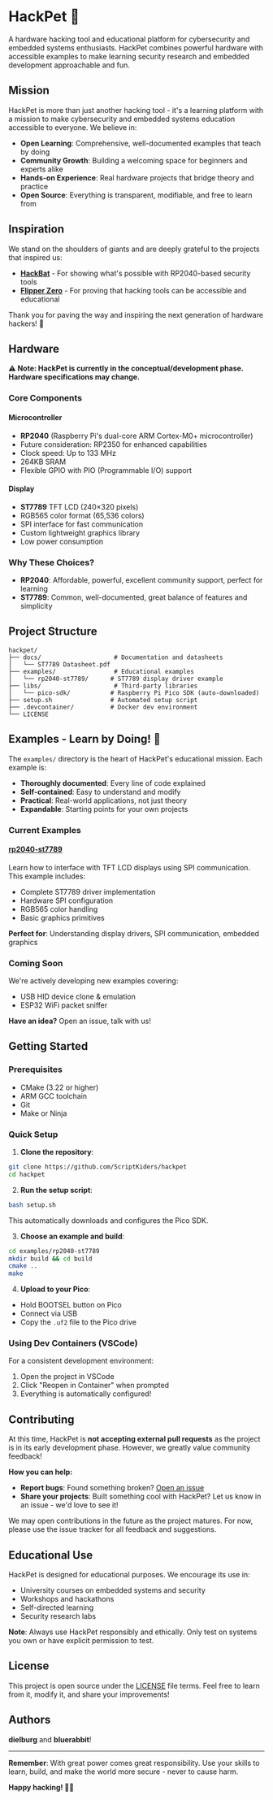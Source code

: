 # HackPet 🐾

A hardware hacking tool and educational platform for cybersecurity and embedded systems enthusiasts. HackPet combines powerful hardware with accessible examples to make learning security research and embedded development approachable and fun.

## Mission

HackPet is more than just another hacking tool - it's a learning platform with a mission to make cybersecurity and embedded systems education accessible to everyone. We believe in:

- **Open Learning**: Comprehensive, well-documented examples that teach by doing
- **Community Growth**: Building a welcoming space for beginners and experts alike
- **Hands-on Experience**: Real hardware projects that bridge theory and practice
- **Open Source**: Everything is transparent, modifiable, and free to learn from

## Inspiration

We stand on the shoulders of giants and are deeply grateful to the projects that inspired us:

- **[HackBat](https://github.com/controlpaths/hackbat)** - For showing what's possible with RP2040-based security tools
- **[Flipper Zero](https://github.com/flipperdevices/flipperzero-firmware)** - For proving that hacking tools can be accessible and educational

Thank you for paving the way and inspiring the next generation of hardware hackers! 🙏

## Hardware

**⚠️ Note: HackPet is currently in the conceptual/development phase. Hardware specifications may change.**

### Core Components

#### Microcontroller
- **RP2040** (Raspberry Pi's dual-core ARM Cortex-M0+ microcontroller)
- Future consideration: RP2350 for enhanced capabilities
- Clock speed: Up to 133 MHz
- 264KB SRAM
- Flexible GPIO with PIO (Programmable I/O) support

#### Display
- **ST7789** TFT LCD (240×320 pixels)
- RGB565 color format (65,536 colors)
- SPI interface for fast communication
- Custom lightweight graphics library
- Low power consumption

### Why These Choices?

- **RP2040**: Affordable, powerful, excellent community support, perfect for learning
- **ST7789**: Common, well-documented, great balance of features and simplicity

## Project Structure
```
hackpet/
├── docs/                    # Documentation and datasheets
│   └── ST7789 Datasheet.pdf
├── examples/                # Educational examples
│   └── rp2040-st7789/      # ST7789 display driver example
├── libs/                    # Third-party libraries
│   └── pico-sdk/           # Raspberry Pi Pico SDK (auto-downloaded)
├── setup.sh                # Automated setup script
├── .devcontainer/          # Docker dev environment
└── LICENSE
```

## Examples - Learn by Doing! 🚀

The `examples/` directory is the heart of HackPet's educational mission. Each example is:

- **Thoroughly documented**: Every line of code explained
- **Self-contained**: Easy to understand and modify
- **Practical**: Real-world applications, not just theory
- **Expandable**: Starting points for your own projects

### Current Examples

#### [rp2040-st7789](examples/rp2040-st7789/)
Learn how to interface with TFT LCD displays using SPI communication. This example includes:
- Complete ST7789 driver implementation
- Hardware SPI configuration
- RGB565 color handling
- Basic graphics primitives

**Perfect for**: Understanding display drivers, SPI communication, embedded graphics

### Coming Soon

We're actively developing new examples covering:
- USB HID device clone & emulation
- ESP32 WiFi packet sniffer

**Have an idea?** Open an issue, talk with us!

## Getting Started

### Prerequisites

- CMake (3.22 or higher)
- ARM GCC toolchain
- Git
- Make or Ninja

### Quick Setup

1. **Clone the repository**:
```bash
git clone https://github.com/ScriptKiders/hackpet
cd hackpet
```

2. **Run the setup script**:
```bash
bash setup.sh
```

This automatically downloads and configures the Pico SDK.

3. **Choose an example and build**:
```bash
cd examples/rp2040-st7789
mkdir build && cd build
cmake ..
make
```

4. **Upload to your Pico**:
- Hold BOOTSEL button on Pico
- Connect via USB
- Copy the `.uf2` file to the Pico drive

### Using Dev Containers (VSCode)

For a consistent development environment:

1. Open the project in VSCode
2. Click "Reopen in Container" when prompted
3. Everything is automatically configured!

## Contributing

At this time, HackPet is **not accepting external pull requests** as the project is in its early development phase. However, we greatly value community feedback!

**How you can help:**

- **Report bugs**: Found something broken? [Open an issue](https://github.com/ScriptKiders/hackpet/issues)
- **Share your projects**: Built something cool with HackPet? Let us know in an issue - we'd love to see it!

We may open contributions in the future as the project matures. For now, please use the issue tracker for all feedback and suggestions.

## Educational Use

HackPet is designed for educational purposes. We encourage its use in:

- University courses on embedded systems and security
- Workshops and hackathons
- Self-directed learning
- Security research labs

**Note**: Always use HackPet responsibly and ethically. Only test on systems you own or have explicit permission to test.

## License

This project is open source under the [LICENSE](LICENSE) file terms. Feel free to learn from it, modify it, and share your improvements!

## Authors

**dielburg** and **bluerabbit**!

---

**Remember**: With great power comes great responsibility. Use your skills to learn, build, and make the world more secure - never to cause harm.

**Happy hacking! 🚀🔐**